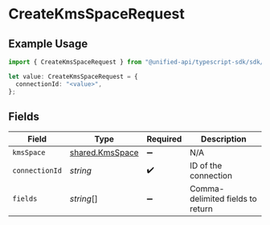 # CreateKmsSpaceRequest

## Example Usage

```typescript
import { CreateKmsSpaceRequest } from "@unified-api/typescript-sdk/sdk/models/operations";

let value: CreateKmsSpaceRequest = {
  connectionId: "<value>",
};
```

## Fields

| Field                                                     | Type                                                      | Required                                                  | Description                                               |
| --------------------------------------------------------- | --------------------------------------------------------- | --------------------------------------------------------- | --------------------------------------------------------- |
| `kmsSpace`                                                | [shared.KmsSpace](../../../sdk/models/shared/kmsspace.md) | :heavy_minus_sign:                                        | N/A                                                       |
| `connectionId`                                            | *string*                                                  | :heavy_check_mark:                                        | ID of the connection                                      |
| `fields`                                                  | *string*[]                                                | :heavy_minus_sign:                                        | Comma-delimited fields to return                          |
